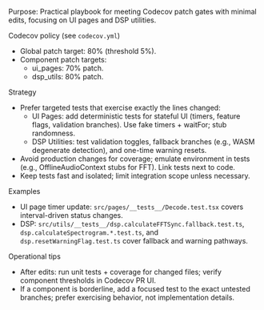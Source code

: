 Purpose: Practical playbook for meeting Codecov patch gates with minimal edits, focusing on UI pages and DSP utilities.

Codecov policy (see `codecov.yml`)

- Global patch target: 80% (threshold 5%).
- Component patch targets:
  - ui_pages: 70% patch.
  - dsp_utils: 80% patch.

Strategy

- Prefer targeted tests that exercise exactly the lines changed:
  - UI Pages: add deterministic tests for stateful UI (timers, feature flags, validation branches). Use fake timers + waitFor; stub randomness.
  - DSP Utilities: test validation toggles, fallback branches (e.g., WASM degenerate detection), and one-time warning resets.
- Avoid production changes for coverage; emulate environment in tests (e.g., OfflineAudioContext stubs for FFT). Link tests next to code.
- Keep tests fast and isolated; limit integration scope unless necessary.

Examples

- UI page timer update: `src/pages/__tests__/Decode.test.tsx` covers interval-driven status changes.
- DSP: `src/utils/__tests__/dsp.calculateFFTSync.fallback.test.ts`, `dsp.calculateSpectrogram.*.test.ts`, and `dsp.resetWarningFlag.test.ts` cover fallback and warning pathways.

Operational tips

- After edits: run unit tests + coverage for changed files; verify component thresholds in Codecov PR UI.
- If a component is borderline, add a focused test to the exact untested branches; prefer exercising behavior, not implementation details.
